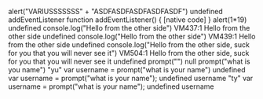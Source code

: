 alert("VARIUSSSSSSS" + "ASDFASDFASDFASDFASDF")
undefined
addEventListener
function addEventListener() { [native code] }
alert(1*19)
undefined
console.log("Hello from the other side")
VM437:1 Hello from the other side
undefined
console.log("Hello from the other side")
VM439:1 Hello from the other side
undefined
console.log("Hello from the other side, suck for you that you will never see it")
VM504:1 Hello from the other side, suck for you that you will never see it
undefined
prompt("")
null
prompt("what is you name")
"yu"
var username = prompt("what is your name")
undefined
var username = prompt("what is your name");
undefined
username
"ty"
var username = prompt("what is your name");
undefined
username
